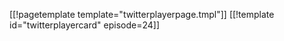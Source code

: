 [[!pagetemplate template="twitterplayerpage.tmpl"]]
[[!template id="twitterplayercard" episode=24]]
